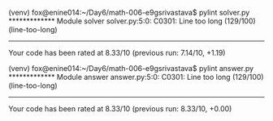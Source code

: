 
(venv) fox@enine014:~/Day6/math-006-e9gsrivastava$ pylint solver.py 
************* Module solver
solver.py:5:0: C0301: Line too long (129/100) (line-too-long)

------------------------------------------------------------------
Your code has been rated at 8.33/10 (previous run: 7.14/10, +1.19)

(venv) fox@enine014:~/Day6/math-006-e9gsrivastava$ pylint answer.py 
************* Module answer
answer.py:5:0: C0301: Line too long (129/100) (line-too-long)

------------------------------------------------------------------
Your code has been rated at 8.33/10 (previous run: 8.33/10, +0.00)


